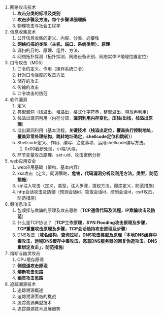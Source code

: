 1. 网络攻击技术
	1. **攻击分类的标准及类别**
	2. **攻击步骤及方法，每个步骤详细理解**
	3. 物理攻击与社会工程学
2. 信息收集技术
	1. 公开信息收集的定义、内容、分类、必要性
	2. **网络扫描的类型（主机、端口、系统类型）、原理**
	3. 漏扫的目的、原理、组件、方法、
	4. 网络拓扑探测（拓扑探测、网络设备识别、网络实体IP地理位置定位）
3. 口令攻击（MD5）
	1. 口令的定义、作用（操作系统口令）
	2. 针对口令强度的攻击方法
	3. 储存的攻击
	4. 传输的攻击
	5. 口令攻击的防范
4. 软件漏洞
	1. 定义
	2. 典型漏洞（栈溢出，堆溢出，格式化字符串，整型溢出，释放再利用）
	3. 栈溢出漏洞利用（内存分部，**漏洞利用内存变化，压栈/出栈，栈溢出原理**）
	4. 溢出漏洞利用（基本流程，**关键技术（栈溢出定位，覆盖执行控制地址，覆盖异常处理结构，跳转地址确定，shellcode定位和跳转）**）
	5. Shellcode定义、作用、编写、注意事项、运用shellcode编写方法。
		1. 0x00截断处理，小端/大端，
	6. 环节变量攻击原理、set-uid、攻击案例分析
5. web应用安全
	1. web应用基础（架构、基本内容）
	2. xss攻击（定义，同源策略，**危害，代码漏洞分析及利用方法，类型，防范措施**）
	3. sql注入攻击（定义，类型，注入步骤，提权方法，爆库定义，防范措施）
	4. http会话攻击及防御（预测会话id，窃取会话id，控制会话id，csrf攻击，防范措施）
6. 假消息攻击
	1. 包嗅探与欺骗的原理及攻击思路（**TCP通信代码及流程，IP欺骗攻击及防范**）
	2. 什么是TCP协议？（**TCP工作原理，SYN Flooding攻击原理及步骤，TCP重置攻击原理及步骤，TCP会话劫持攻击原理及步骤**）
	3. DNS攻击（**域名结构，查询过程，DNS攻击类型及原理「本地DNS缓存中毒攻击，远程DNS缓存中毒攻击，恶意DNS服务器的回复伪造攻击。DNS重绑定攻击」，防范措施**）
7. 熔断与幽灵攻击
	1. CPU缓存原理
	2. **侧信道攻击原理**
	3. **熔断攻击思路**
	4. **幽灵攻击思路**
8. 追踪溯源技术
	1. 追踪溯源概述
	2. 追踪溯源面临的挑战
	3. 追踪溯源典型技术
	4. 追踪溯源技术发展趋势
